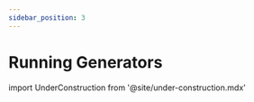 ```yaml
---
sidebar_position: 3
---
```


# Running Generators

import UnderConstruction from  '@site/under-construction.mdx'

<UnderConstruction />